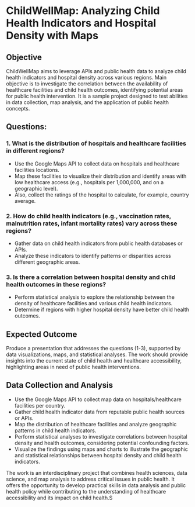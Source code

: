 # ChildWellMap: Analyzing Child Health Indicators and Hospital Density with Maps

## Objective

ChildWellMap aims to leverage APIs and public health data to analyze child health indicators and hospital density across various regions. Main objective is to investigate the correlation between the availability of healthcare facilities and child health outcomes, identifying potential areas for public health intervention. It is a sample project designed to test abilities in data collection, map analysis, and the application of public health concepts.

## Questions:

### 1. What is the distribution of hospitals and healthcare facilities in different regions?

- Use the Google Maps API to collect data on hospitals and healthcare facilities locations.
- Map these facilities to visualize their distribution and identify areas with low healthcare access (e.g., hospitals per 1,000,000, and on a geographic level).
- Also, collect the ratings of the hospital to calculate, for example, country average.

### 2. How do child health indicators (e.g., vaccination rates, malnutrition rates, infant mortality rates) vary across these regions?

- Gather data on child health indicators from public health databases or APIs.
- Analyze these indicators to identify patterns or disparities across different geographic areas.

### 3. Is there a correlation between hospital density and child health outcomes in these regions?

- Perform statistical analysis to explore the relationship between the density of healthcare facilities and various child health indicators.
- Determine if regions with higher hospital density have better child health outcomes.

## Expected Outcome

Produce a presentation that addresses the questions (1-3), supported by data visualizations, maps, and statistical analyses. The work should provide insights into the current state of child health and healthcare accessibility, highlighting areas in need of public health interventions.

## Data Collection and Analysis

- Use the Google Maps API to collect map data on hospitals/healthcare facilities per country.
- Gather child health indicator data from reputable public health sources or APIs.
- Map the distribution of healthcare facilities and analyze geographic patterns in child health indicators.
- Perform statistical analyses to investigate correlations between hospital density and health outcomes, considering potential confounding factors.
- Visualize the findings using maps and charts to illustrate the geographic and statistical relationships between hospital density and child health indicators.

The work is an interdisciplinary project that combines health sciences, data science, and map analysis to address critical issues in public health. It offers the opportunity to develop practical skills in data analysis and public health policy while contributing to the understanding of healthcare accessibility and its impact on child health.S
